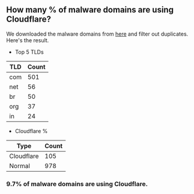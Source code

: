 ## How many % of malware domains are using Cloudflare?


We downloaded the malware domains from [here](https://urlhaus.abuse.ch) and filter out duplicates.
Here's the result.


[//]: # (start replacement)


- Top 5 TLDs

| TLD | Count |
| --- | --- |
| com | 501 |
| net | 56 |
| br | 50 |
| org | 37 |
| in | 24 |


- Cloudflare %

| Type | Count |
| --- | --- |
| Cloudflare | 105 |
| Normal | 978 |


### 9.7% of malware domains are using Cloudflare.